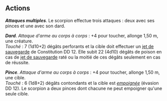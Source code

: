 ## Actions
_**Attaques multiples**_. Le scorpion effectue trois attaques : deux avec ses pinces et une avec son dard.

_**Dard**_. _Attaque d'arme au corps à corps_ : +4 pour toucher, allonge 1,50 m, une créature.  
_Touché_ : 7 (1d10+2) dégâts perforants et la cible doit effectuer un [jet de sauvegarde](/utiliser-les-caracteristiques/#jets-de-sauvegarde) de Constitution DD 12. Elle subit 22 (4d10) dégâts de poison en cas de [jet de sauvegarde](/utiliser-les-caracteristiques/#jets-de-sauvegarde) raté ou la moitié de ces dégâts seulement en cas de réussite.

_**Pince**_. _Attaque d'arme au corps à corps_ : +4 pour toucher, allonge 1,50 m, une cible.  
_Touché_ : 6 (1d8+2) dégâts contondants et la cible est [_empoignée_](/gerer-la-sante-du-personnage/#empoigne) (évasion DD 12). Le scorpion a deux pinces dont chacune ne peut empoigner qu'une seule cible.
